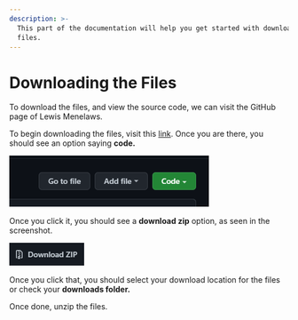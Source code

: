 ```yaml
---
description: >-
  This part of the documentation will help you get started with downloading the
  files.
---
```


# Downloading the Files

To download the files, and view the source code, we can visit the GitHub page of Lewis Menelaws.

To begin downloading the files, visit this [link](https://github.com/elebumm/RedditVideoMakerBot). Once you are there, you should see an option saying **code.**

![The green could be different in your case based on the theme.](<.gitbook/assets/image (1) (1).png>)

Once you click it, you should see a **download zip** option, as seen in the screenshot.

![](<.gitbook/assets/image (1).png>)

Once you click that, you should select your download location for the files or check your **downloads folder.**&#x20;

Once done, unzip the files.
